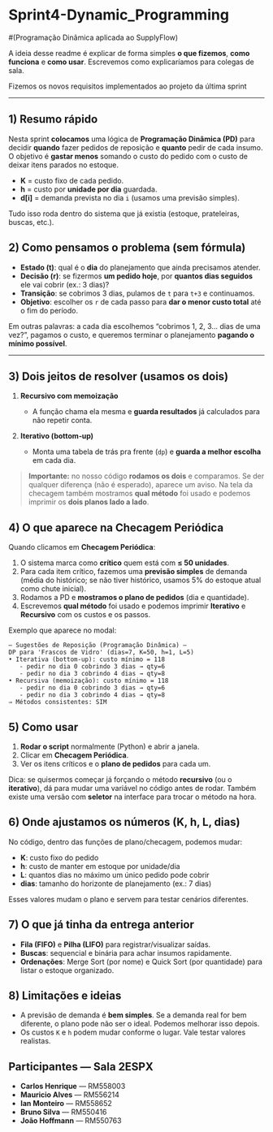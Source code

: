 # Sprint4-Dynamic_Programming
#(Programação Dinâmica aplicada ao SupplyFlow)

A ideia desse readme é explicar de forma simples **o que fizemos**, **como funciona** e **como usar**. Escrevemos como explicaríamos para colegas de sala.

Fizemos os novos requisitos implementados ao projeto da última sprint

---

## 1) Resumo rápido

Nesta sprint **colocamos** uma lógica de **Programação Dinâmica (PD)** para decidir **quando** fazer pedidos de reposição e **quanto** pedir de cada insumo. O objetivo é **gastar menos** somando o custo do pedido com o custo de deixar itens parados no estoque.

* **K** = custo fixo de cada pedido.
* **h** = custo por **unidade por dia** guardada.
* **d[i]** = demanda prevista no dia `i` (usamos uma previsão simples).

Tudo isso roda dentro do sistema que já existia (estoque, prateleiras, buscas, etc.).

## 2) Como **pensamos** o problema (sem fórmula)

* **Estado (t)**: qual é o **dia** do planejamento que ainda precisamos atender.
* **Decisão (r)**: se fizermos **um pedido hoje**, por **quantos dias seguidos** ele vai cobrir (ex.: 3 dias)?
* **Transição**: se cobrimos 3 dias, pulamos de `t` para `t+3` e continuamos.
* **Objetivo**: escolher os `r` de cada passo para **dar o menor custo total** até o fim do período.

Em outras palavras: a cada dia escolhemos “cobrimos 1, 2, 3… dias de uma vez?”, pagamos o custo, e queremos terminar o planejamento **pagando o mínimo possível**.

---

## 3) Dois jeitos de resolver (usamos os dois)

1. **Recursivo com memoização**

   * A função chama ela mesma e **guarda resultados** já calculados para não repetir conta.
2. **Iterativo (bottom‑up)**

   * Monta uma tabela de trás pra frente (`dp`) e **guarda a melhor escolha** em cada dia.

> **Importante:** no nosso código **rodamos os dois** e comparamos. Se der qualquer diferença (não é esperado), aparece um aviso. Na tela da checagem também mostramos **qual método** foi usado e podemos imprimir os **dois planos lado a lado**.

## 4) O que aparece na Checagem Periódica

Quando clicamos em **Checagem Periódica**:

1. O sistema marca como **crítico** quem está com **≤ 50 unidades**.
2. Para cada item crítico, fazemos uma **previsão simples** de demanda (média do histórico; se não tiver histórico, usamos 5% do estoque atual como chute inicial).
3. Rodamos a PD e **mostramos o plano de pedidos** (dia e quantidade).
4. Escrevemos **qual método** foi usado e podemos imprimir **Iterativo** e **Recursivo** com os custos e os passos.

Exemplo que aparece no modal:

```text
— Sugestões de Reposição (Programação Dinâmica) —
DP para 'Frascos de Vidro' (dias=7, K=50, h=1, L=5)
• Iterativa (bottom-up): custo mínimo = 118
   - pedir no dia 0 cobrindo 3 dias → qty=6
   - pedir no dia 3 cobrindo 4 dias → qty=8
• Recursiva (memoização): custo mínimo = 118
   - pedir no dia 0 cobrindo 3 dias → qty=6
   - pedir no dia 3 cobrindo 4 dias → qty=8
⇒ Métodos consistentes: SIM
```

## 5) Como usar

1. **Rodar o script** normalmente (Python) e abrir a janela.
2. Clicar em **Checagem Periódica**.
3. Ver os itens críticos e o **plano de pedidos** para cada um.

Dica: se quisermos começar já forçando o método **recursivo** (ou o **iterativo**), dá para mudar uma variável no código antes de rodar. Também existe uma versão com **seletor** na interface para trocar o método na hora.

## 6) Onde **ajustamos** os números (K, h, L, dias)

No código, dentro das funções de plano/checagem, podemos mudar:

* **K**: custo fixo do pedido
* **h**: custo de manter em estoque por unidade/dia
* **L**: quantos dias no máximo um único pedido pode cobrir
* **dias**: tamanho do horizonte de planejamento (ex.: 7 dias)

Esses valores mudam o plano e servem para testar cenários diferentes.


## 7) O que já tinha da entrega anterior

* **Fila (FIFO)** e **Pilha (LIFO)** para registrar/visualizar saídas.
* **Buscas**: sequencial e binária para achar insumos rapidamente.
* **Ordenações**: Merge Sort (por nome) e Quick Sort (por quantidade) para listar o estoque organizado.


## 8) Limitações e ideias

* A previsão de demanda é **bem simples**. Se a demanda real for bem diferente, o plano pode não ser o ideal. Podemos melhorar isso depois.
* Os custos `K` e `h` podem mudar conforme o lugar. Vale testar valores realistas.

## Participantes — Sala 2ESPX

* **Carlos Henrique** — RM558003
* **Mauricio Alves** — RM556214
* **Ian Monteiro** — RM558652
* **Bruno Silva** — RM550416
* **João Hoffmann** — RM550763


